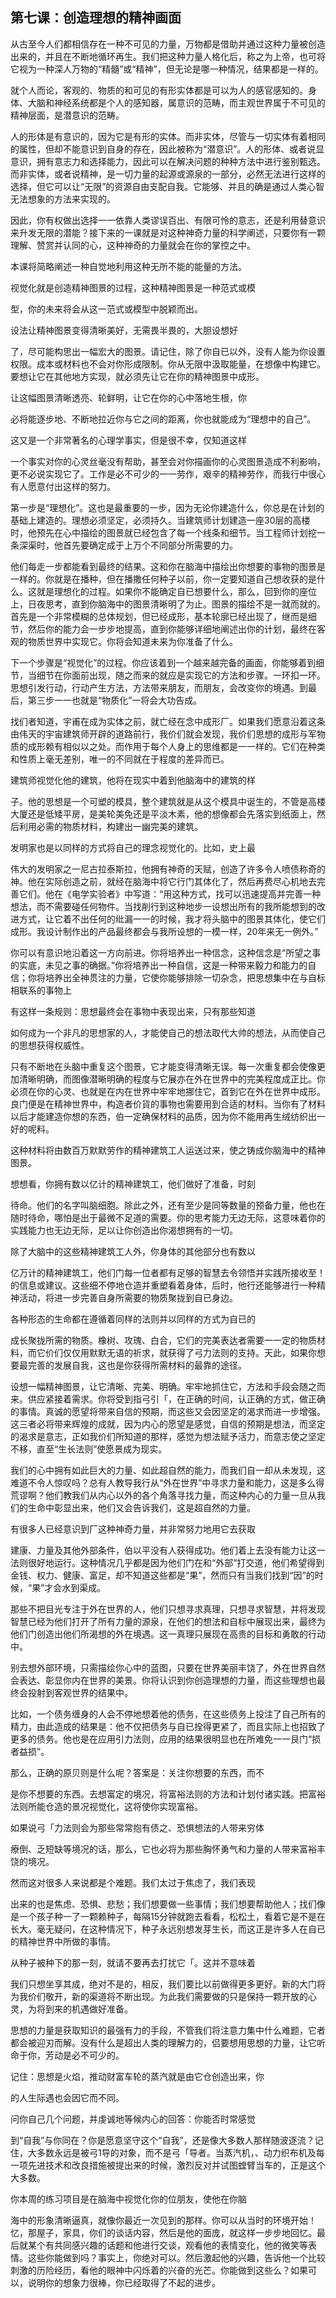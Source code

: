 

## 第七课：创造理想的精神画面

从古至今人们都相信存在一种不可见的力量，万物都是借助并通过这种力量被创造出来的，并且在不断地循环再生。我们把这种力量人格化后，称之为上帝，也可将它视为一种深人万物的“精髓”或“精神”，但无论是哪一种情况，结果都是一样的。

就个人而论，客观的、物质的和可见的有形实体都是可以为人的感官感知的。身体、大脑和神经系统都是个人的感知器，属意识的范畴，而主观世界属于不可见的精神层面，是潜意识的范畴。

人的形体是有意识的，因为它是有形的实体。而非实体，尽管与一切实体有着相同的属性，但却不能意识到自身的存在，因此被称为“潜意识”。人的形体、或者说显意识，拥有意志力和选择能力，因此可以在解决问题的种种方法中进行鉴别甄选。而非实体，或者说精神，是一切力量的起源或源泉的一部分，必然无法进行这样的选择，但它可以让“无限”的资源自由支配自我。它能够、并且的确是通过人类心智无法想象的方法来实现的。

因此，你有权做出选择一一依靠人类谬误百出、有限可怜的意志，还是利用替意识来升发无限的潜能？接下来的一课就是对这种神奇力量的科学阐述，只要你有一颗理解、赞赏并认同的心，这种神奇的力量就会在你的掌控之中。

本课将简略阐述一种自觉地利用这种无所不能的能量的方法。

视觉化就是创造精神图景的过程，这种精神图景是一种范式或模

型，你的未来将会从这一范式或模型中脱颖而出。

设法让精神图景变得清晰美好，无需畏半畏的，大胆设想好

了，尽可能构思出一幅宏大的图景。请记住，除了你自已以外，没有人能为你设置权限。成本或材料也不会对你形成限制。你从无限中汲取能量，在想像中构建它。要想让它在其他地方实现，就必须先让它在你的精神图景中成形。

让这幅图景清晰透亮、轮鲜明，让它在你的心中落地生根，你

必将能逐步地、不断地拉近你与它之间的距离，你也就能成为“理想中的自己”。

这又是一个非常著名的心理学事实，但是很不幸，仅知道这样

一个事实对你的心灵丝毫没有帮助，甚至会对你描画你的心灵图景造成不利影响，更不必说实现它了。工作是必不可少的一一劳作，艰辛的精神劳作，而我行中很心有人愿意付出这样的努力。

第一步是“理想化”。这也是最重要的一步，因为无论你建造什么，你总是在计划的基础上建造的。理想必须坚定，必须持久。当建筑师计划建造一座30层的高楼时，他预先在心中描绘的图景就已经包含了每一个线条和细节。当工程师计划挖一条深渠时，他首先要确定成于上万个不同部分所需要的力。

他们每走一步都能看到最终的结果。这和你在脑海中描绘出你想要的事物的图景是一样的。你就是在播种，但在播撒任何种子以前，你一定要知道自己想收获的是什么。这就是理想化的过程。如果你不能确定自已想要什么，那么，回到你的座位上，日夜思考，直到你脑海中的图景清晰明了为止。图景的描绘不是一就而就的。首先是一个非常模糊的总体规划，但已经成形，基本轮廓已经出现了，继而是细节，然后你的能力会一步步地提高，直到你能够详细地阐述出你的计划，最终在客观的物质世界中实现它。你将会知道未来为你准备了什么。

下一个步骤是“视觉化”的过程。你应该着到一个越来越完备的画面，你能够着到细节，当细节在你面前出现，随之而来的就应是实现它的方法和步骤。一环扣一环。思想引发行动，行动产生方法，方法带来朋友，而朋友，会改变你的境遇。到最后，第三步一一也就是“物质化”一将会大功告成。

找们者知道，宇甫在成为实体之前，就亡经在念中成形厂。如果我们愿意沿着这条由伟天的宇宙建筑师开辟的道路前行，我价们就会发现，我价们思想的成形与军物质的成形赖有相似以之处。而作用于每个人身上的思维都是一一样的。它们在种类和性质上毫无差别，唯一的不同就在于程度的差异而已。

建筑师视觉化他的建筑，他将在现实中着到他脑海中的建筑的样

子。他的思想是一个可塑的模具，整个建筑就是从这个模具中诞生的，不管是高楼大厦还是低矮平房，是美轮美免还是平淡木素，他的想像都会先落实到纸面上，然后利用必需的物质材料，构建出一幽完美的建筑。

发明家也是以同样的方式将自己的理念视觉化的。比如，史上最

伟大的发明家之一尼古拉泰斯拉，他拥有神奇的天赋，创造了许多令人喷债称奇的神。他在实际创造之前，就经在脑海中将它行门其体化了，然后再费尽心机地去完善它们。他在《电学实验者》中写道：“用这种方式，找可以迅速提高并完善一种想法，而不需要碰任何物件。当找削行到这种地步一设想出所有的我所能想到的改进方式，让它着不出任何的纰漏一一的时候，我才将头脑中的图景其体化，使它们成形。我设计制作出的产品最终都会与我所设想的一模一样，20年来无一例外。”

你可以有意识地沿着这一方向前进。你将培养出一种信念，这种信念是“所望之事的实底，未见之事的确据。”你将培养出一种自信，这是一种带来毅力和能力的自信；你将培养出全神贯注的力量，它使你能够排除一切杂念，把思想集中在与自标相联系的事物上

有这样一条规则：思想最终会在事物中表现出来，只有那些知道

如何成为一个非凡的思想家的人，才能使自己的想法取代大帅的想法，从而使自己的思想获得权威性。

只有不断地在头脑中重复这个图景，它才能变得清晰无误。每一次重复都会使像更加清晰明确，而图像潜晰明确的程度与它展亦在外在世界中的完美程度成正比。你必须在你的心灵、也就是在内在世界中牢牢地挪住它，首到它在外在世界中成形。良门便是在精神世界中，构造者价貨的事物也需要用到合适的材料。当你有了材料以后才能建造你想的东西，伯一定确保材料的品质，因为你不能用再生绒纺织出一好的呢料。

这种材料将由数百万默默劳作的精神建筑工人运送过来，使之铸成你脑海中的精神图景。

想想看，你拥有数以亿计的精神建筑工，他们做好了准备，时刻

待命。他们的名字叫脑细胞。除此之外，还有至少是同等数量的预备力量，他也在随时待命，哪怕是出于最微不足道的需要。你的思考能力无边无际，这意味着你的实践能力也无边无际，足以让你创造出你渴想拥有的一切。

除了大脑中的这些精神建筑工人外，你身体的其他部分也有数以

亿万计的精神建筑工，他们门每一位者都有足够的智慧去令领悟并实践所接收至！的信息或建议。这些细不停地仓造并重塑看着身体，后时，他行还能够进行一种精神活动，将进一步完善自身所需要的物质聚拢到自已身边。

各种形态的生命都在遵循着同样的法则并以同样的方式为自已的

成长聚拢所需的物质。橡树、攻瑰、白合，它们的完美表达者需要一一定的物质材料，而它价们仅仅用默默无语的祈求，就获得了弓力法则的支持。天此，如果你想要最完善的发展自我，这也是你获得所需材料的最靠的途径。

设想一幅精神图景，让它清晰、完美、明确。牢牢地抓住它，方法和手段会随之而来。供应紧接着需求。你将受到指弓引「，在正确的时间，认正确的方式，做正确的事情。真诚的愿望将带来自信的预期，而这些又会因坚定的渴求而进一步增强。这三者必将带来辉煌的成就，因为内心的愿望是感觉，自信的预期是想法，而坚定的渴求是意志，正如我价们所知道的那样，感觉为想法赋予活力，而意志使之坚定不移，直至“生长法则”使愿景成为现实。

我们的心中拥有如此巨大的力量、如此超自然的能力，而我们自一却从未发现，这难道不令人惊叹吗？总有人教导我行从“外在世界”中寻求力量和能力，这是多么得荒谬啊？他们教我们从内心以外的各个角落寻找力量，而这种内心的力量一旦从我们的生命中彰显出来，他们又会告诉我们，这是超自然的力量。

有很多人已经意识到厂这种神奇力量，并非常努力地用它去获取

建康、力量及其他外部条件，伯以平没有人获得成功。他们着上去没有能力让这一法则很好地运行。这种情况几乎都是因为他们门在和“外部”打交道，他们希望得到金钱、权力、健康、富足，却不知道这些都是“果”，然而只有当我们找到“因”的时候，“果”才会水到渠成。

那些不把目光专注于外在世界的人，他们只想寻求真理，只想寻求智慧，并将发现智慧已经为他们打开了所有力量的源泉，在他们的想法和自标中展现出来，最终为他们门创造出他们所渴想的外在境遇。这一真理只展现在高贵的目标和勇敢的行动中。

别去想外部环境，只需描绘你心中的蓝图，只要在世界美丽丰饶了，外在世界自然会表达、彰显你内在世界的美景。你将认识到你创造理想的力量，而这些理想也最终会投射到客观世界的结果中。

比如，一个债务缠身的人会不停地想着他的债务，在这些债务上投注了自己所有的精力，由此造成的结果是：他不仅把债务与自已拴得更紧了，而且实际上也招致了更多的债务。他也是在应用引力法则，应用的结果很明显也在所难免一一艮门“损者益损”。

那么，正确的原贝则是什么呢？答案是：关注你想要的东西，而不

是你不想要的东西。去想富定的境况，将富裕法则的方法和计划付诸实践。把富裕法则所能仓造的景况视觉化，这将使你实现富裕。

如果说弓「力法则会为那些常常抱有债之、恐惧想法的人带来穷体

療倒、乏短缺等境况的话，那么，它也必将为那些胸怀勇气和力量的人带来富裕丰饶的境况。

然而这对很多人来说都是个难题。我们太过于焦虑了，我们表现

出来的也是焦虑、恐惧、悲愁；我们想要做一些事情；我们想要帮助他人；找们像是一个孩子种一了一颗赖种子，每隔15分钟就跑去看看，松松土，看着它是不是在长大。毫无疑问，在这种情况下，种子永远别想发芽生长，而这正是许多人在自已的精神世界中所做的事情。

从种子被种下的那一刻，就请不要再去打扰它「。这并不意味着

我们只想坐享其成，绝对不是的，相反，我们要比以前做得更多更好。新的大门将为我价们敬开，新的渠道将不断出现。为此我们需要做的只是保持一颗开放的心灵，为将到来的机遇做好准备。

思想的力量是获取知识的最强有力的手段，不管我们将注意力集中什么难题，它者都会被迎刃而解。没有什么是超出人类的理解力的，侣要想用思想的力量，让它听命于你，芳动是必不可少的。

记住：思想是火焰，推动财富车轮的蒸汽就是由它仓创造出来，你

的人生际遇也会因它而不同。

问你自己几个问题，并虔诚地等候内心的回答：你能否时常感觉

到“自我”与你同在？你是愿意坚守这个“自我”，还是像大多数人那样随波逐流？记住，大多数永远是被弓1导的对象，而不是弓「导者。当蒸汽机，、动力织布机及每一项先进技术和改良措施被提出来的时候，激烈反对并试图螳臂当车的，正是这个大多数。

你本周的练习项目是在脑海中视觉化你的位朋友，使他在你脑

海中的形象清晰逼真，就像你最近一次见到的那样。你可以从当时的环境开始！忆，那屋子，家具，你们的谈话内容，然后是他的面庞，就这样一步步地回忆。最后就某个有共同感兴趣的话题和他进行交谈，观看他的表情变化，他的微笑等表情。这些你能做到吗？事实上，你绝对可以。然后激起他的兴趣，告诉他一个比较刺激的历险经历，看他的眼神中闪烁着的兴奋的光芒。你能做到这些么？如果可以，说明你的想象力很棒，你已经取得了不起的进步。

